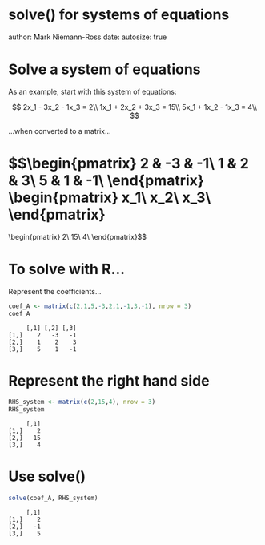 solve() for systems of equations
========================================================
author: Mark Niemann-Ross
date: 
autosize: true

Solve a system of equations
===
As an example, start with this system of equations:

$$
2x_1 - 3x_2 - 1x_3 = 2\\
1x_1 + 2x_2 + 3x_3 = 15\\
5x_1 + 1x_2 - 1x_3 = 4\\
$$

...when converted to a matrix...

$$\begin{pmatrix}
2 & -3 & -1\\
1 & 2 & 3\\
5 & 1 & -1\\
\end{pmatrix}
\begin{pmatrix}
x_1\\
x_2\\
x_3\\
\end{pmatrix}
=
\begin{pmatrix}
2\\
15\\
4\\
\end{pmatrix}$$

To solve with R...
===
Represent the coefficients...

```r
coef_A <- matrix(c(2,1,5,-3,2,1,-1,3,-1), nrow = 3)
coef_A
```

```
     [,1] [,2] [,3]
[1,]    2   -3   -1
[2,]    1    2    3
[3,]    5    1   -1
```

Represent the right hand side
===

```r
RHS_system <- matrix(c(2,15,4), nrow = 3)
RHS_system
```

```
     [,1]
[1,]    2
[2,]   15
[3,]    4
```

Use solve()
===


```r
solve(coef_A, RHS_system)
```

```
     [,1]
[1,]    2
[2,]   -1
[3,]    5
```

